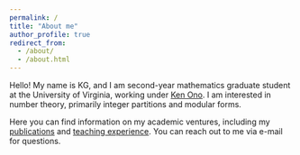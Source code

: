 ```yaml
---
permalink: /
title: "About me"
author_profile: true
redirect_from: 
  - /about/
  - /about.html
---
```


Hello! My name is KG, and I am second-year mathematics graduate student at the University of Virginia, working under [Ken Ono](https://uva.theopenscholar.com/ken-ono). I am interested in number theory, primarily integer partitions and modular forms.

Here you can find information on my academic ventures, including my [publications](https://kg583.github.io/publications/) and [teaching experience](https://kg583.github.io/teaching/). You can reach out to me via e-mail for questions.
